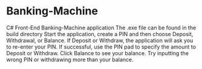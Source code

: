 # Banking-Machine
C# Front-End Banking-Machine application
The .exe file can be found in the build directory
Start the application, create a PIN and then choose Deposit, Withdrawal, or Balance. 
If Deposit or Withdraw, the application will ask you to re-enter your PIN. 
If successful, use the PIN pad to specify the amount to Deposit or Withdraw.
Click Balance to see your balance.
Try inputting the wrong PIN or withdrawing more than your balance.

